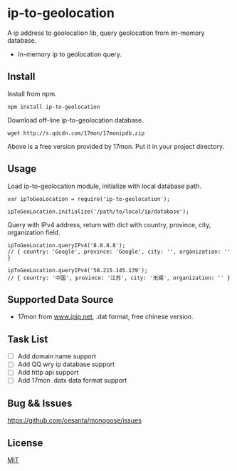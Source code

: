 # ip-to-geolocation
A ip address to geolocation lib, query geolocation from im-memory database.

- In-memory ip to geolocation query.

## Install
Install from npm.

    npm install ip-to-geolocation

Download off-line ip-to-geolocation database.

    wget http://s.qdcdn.com/17mon/17monipdb.zip

Above is a free version provided by 17mon. Put it in your project directory.

## Usage
Load ip-to-geolocation module, initialize with local database path.

    var ipToGeoLocation = require('ip-to-geolocation');

    ipToGeoLocation.initialize('/path/to/local/ip/database');

Query with IPv4 address, return with dict with country, province, city, organization field.

    ipToGeoLocation.queryIPv4('8.8.8.8');
    // { country: 'Google', province: 'Google', city: '', organization: '' }

    ipToGeoLocation.queryIPv4('58.215.145.139');
    // { country: '中国', province: '江苏', city: '无锡', organization: '' }

## Supported Data Source
- 17mon from www.ipip.net, .dat format, free chinese version.

## Task List

- [ ] Add domain name support
- [ ] Add QQ wry ip database support
- [ ] Add http api support
- [ ] Add 17mon .datx data format support

## Bug && Issues
https://github.com/cesanta/mongoose/issues

## License
[MIT](http://opensource.org/licenses/MIT)